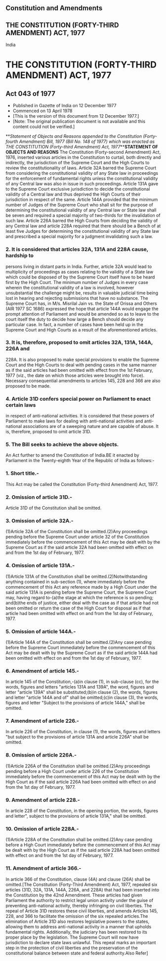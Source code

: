 ## Constitution and Amendments

## THE CONSTITUTION (FORTY-THIRD AMENDMENT) ACT, 1977

India

# THE CONSTITUTION (FORTY-THIRD AMENDMENT) ACT, 1977

## Act 043 of 1977

  * Published in Gazette of India on 12 December 1977 
  * Commenced on 13 April 1978 
  * [This is the version of this document from 12 December 1977.] 
  * [Note: The original publication document is not available and this content could not be verified.] 

**_Statement of Objects and Reasons appended to the Constitution (Forty-fourth
Amendment) Bill, 1977 (Bill No. 148 of 1977) which was enacted as THE
CONSTITUTION (Forty-third Amendment) Act, 1977_****STATEMENT OF OBJECTS AND
REASONS** The Constitution (Forty-second Amendment) Act, 1976, inserted
various articles in the Constitution to curtail, both directly and indirectly,
the jurisdiction of the Supreme Court and the High Courts to review the
constitutionality of laws. Article 32A barred the Supreme Court from
considering the constitutional validity of any State law in proceedings for
the enforcement of fundamental rights unless the constitutional validity of
any Central law was also in issue in such proceedings. Article 131A gave to
the Supreme Court exclusive jurisdiction to decide the constitutional validity
of a Central law and thus deprived the High Courts of their jurisdiction in
respect of the same. Article 144A provided that the minimum number of Judges
of the Supreme Court who shall sit for the purpose of determining the
constitutional validity of any Central law or State law shall be seven and
required a special majority of two-thirds for the invalidation of such law.
Article 226A barred the High Courts from deciding the validity of any Central
law and article 228A required that there should be a Bench of at least five
Judges for determining the constitutional validity of any State law and
prescribed a special majority for a judgment invalidating such a law.

### 2. It is considered that articles 32A, 131A and 228A cause, hardship to
persons living in distant parts in India. Further, article 32A would lead to
multiplicity of proceedings as cases relating to the validity of a State law
which could be disposed of by the Supreme Court itself have to be heard first
by the High Court. The minimum number of Judges in every case wherein the
constitutional validity of a law is involved, however unsubstantial the
challenge might be, results in valuable judicial time being lost in hearing
and rejecting submissions that have no substance. The Supreme Court has, in
M/s. Misrilal Jain vs. the State of Orissa and Others (AIR 1977 SC 1686)
expressed the hope that article 144A would engage the prompt attention of
Parliament and would be amended so as to leave to the court itself the duty to
decide how large a Bench should decide any particular case. In fact, a number
of cases have been held up in the Supreme Court and High Courts as a result of
the aforementioned articles.

### 3. It is, therefore, proposed to omit articles 32A, 131A, 144A, 226A and
228A. It is also proposed to make special provisions to enable the Supreme
Court and the High Courts to deal with pending cases in the same manner as if
the said articles had been omitted with effect from the 1st February, 1977
(viz., the date on which those articles were brought into force). Necessary
consequential amendments to articles 145, 228 and 366 are also proposed to be
made.

### 4. Article 31D confers special power on Parliament to enact certain laws
in respect of anti-national activities. It is considered that these powers of
Parliament to make laws for dealing with anti-national activities and anti-
national associations are of a sweeping nature and are capable of abuse. It
is, therefore, proposed to omit article 31D.

### 5. The Bill seeks to achieve the above objects.

An Act further to amend the Constitution of India.BE it enacted by Parliament
in the Twenty-eighth Year of the Republic of India as follows:-

### 1. Short title.-

This Act may be called the Constitution (Forty-third Amendment) Act, 1977.

### 2\. Omission of article 31D.-

Article 31D of the Constitution shall be omitted.

### 3\. Omission of article 32A.-

(1)Article 32A of the Constitution shall be omitted.(2)Any proceedings pending
before the Supreme Court under article 32 of the Constitution immediately
before the commencement of this Act may be dealt with by the Supreme Court as
if the said article 32A had been omitted with effect on and from the 1st day
of February, 1977.

### 4\. Omission of article 131A.-

(1)Article 131A of the Constitution shall be omitted.(2)Notwithstanding
anything contained in sub-section (1), where immediately before the
commencement of this Act any reference made by a High Court under the said
article 131A is pending before the Supreme Court, the Supreme Court may,
having regard to-(a)the stage at which the reference is so pending; and(b)the
ends of justice, either deal with the case as if that article had not been
omitted or return the case of the High Court for disposal as if that article
had been omitted with effect on and from the 1st day of February, 1977.

### 5\. Omission of article 144A.-

(1)Article 144A of the Constitution shall be omitted.(2)Any case pending
before the Supreme Court immediately before the commencement of this Act may
be dealt with by the Supreme Court as if the said article 144A had been
omitted with effect on and from the 1st day of February, 1977.

### 6. Amendment of article 145.-

In article 145 of the Constitution,-(a)in clause (1), in sub-clause (cc), for
the words, figures and letters "articles 131A and 139A", the word, figures and
letter "article 139A" shall be substituted;(b)in clause (2), the words,
figures and letter "article 144A and of" shall be omitted;(c)in clause (3),
the words, figures and letter "Subject to the provisions of article 144A,"
shall be omitted.

### 7. Amendment of article 226.-

In article 226 of the Constitution, in clause (1), the words, figures and
letters "but subject to the provisions of article 131A and article 226A" shall
be omitted.

### 8. Omission of article 226A.-

(1)Article 226A of the Constitution shall be omitted.(2)Any proceedings
pending before a High Court under article 226 of the Constitution immediately
before the commencement of this Act may be dealt with by the High Court as if
the said article 226A had been omitted with effect on and from the 1st day of
February, 1977.

### 9. Amendment of article 228.-

In article 228 of the Constitution, in the opening portion, the words, figures
and letter", subject to the provisions of article 131A," shall be omitted.

### 10. Omission of article 228A.-

(1)Article 228A of the Constitution shall be omitted.(2)Any case pending
before a High Court immediately before the commencement of this Act may be
dealt with by the High Court as if the said article 228A had been omitted with
effect on and from the 1st day of February, 1977.

### 11. Amendment of article 366.-

In article 366 of the Constitution, clause (4A) and clause (26A) shall be
omitted.[The Constitution (Forty-Third Amendment) Act, 1977, repealed six
articles (31D, 32A, 131A, 144A, 226A, and 228A) that had been inserted into
the Constitution by the 42nd Amendment. These articles had given Parliament
the authority to restrict legal union activity under the guise of preventing
anti-national activity, thereby infringing on civil liberties. The repeal of
Article 31D restores these civil liberties, and amends Articles 145, 228, and
366 to facilitate the omission of the six repealed articles.The elimination of
Article 31D also restores legislative powers to the states, allowing them to
address anti-national activity in a manner that upholds fundamental rights.
Additionally, the judiciary has been restored to its proper place by the
legislation. The Supreme Court will now have jurisdiction to declare state
laws unlawful. This repeal marks an important step in the protection of civil
liberties and the preservation of the constitutional balance between state and
federal authority.Also Refer]

